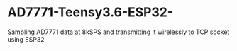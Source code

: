 # AD7771-Teensy3.6-ESP32-
Sampling AD7771 data at 8kSPS and transmitting it wirelessly to TCP socket using ESP32 
